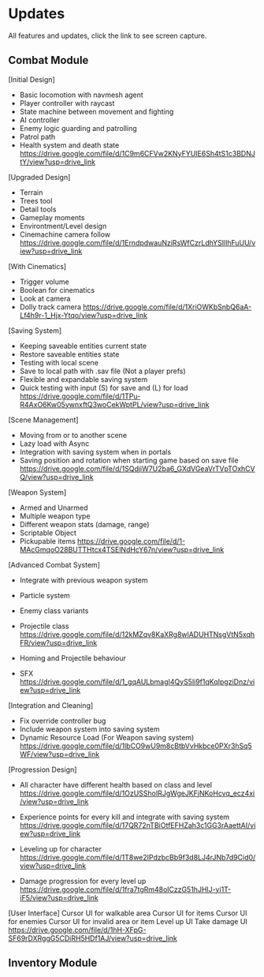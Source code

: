 # Updates  
All features and updates, click the link to see screen capture.  


## Combat Module
[Initial Design]
- Basic locomotion with navmesh agent
- Player controller with raycast
- State machine between movement and fighting
- AI controller
- Enemy logic guarding and patrolling
- Patrol path
- Health system and death state
https://drive.google.com/file/d/1C9m6CFVw2KNyFYUIE6Sh4tS1c3BDNJtY/view?usp=drive_link


[Upgraded Design]
- Terrain
- Trees tool
- Detail tools
- Gameplay moments
- Environtment/Level design
- Cinemachine camera follow
https://drive.google.com/file/d/1ErndpdwauNziRsWfCzrLdhYSllIhFuUU/view?usp=drive_link


[With Cinematics]
- Trigger volume
- Boolean for cinematics
- Look at camera
- Dolly track camera
https://drive.google.com/file/d/1XriOWKbSnbQ6aA-Lf4h9r-1_Hjx-Ytqo/view?usp=drive_link


[Saving System]
- Keeping saveable entities current state
- Restore saveable entities state
- Testing with local scene
- Save to local path with .sav file (Not a player prefs)
- Flexible and expandable saving system
- Quick testing with input (S) for save and (L) for load
https://drive.google.com/file/d/1TPu-R4AxO6Kw05ywnxftQ3woCekWptPL/view?usp=drive_link


[Scene Management]
- Moving from or to another scene
- Lazy load with Async
- Integration with saving system when in portals
- Saving position and rotation when starting game based on save file
https://drive.google.com/file/d/1SQdjiW7U2ba6_GXdVGeaVrTVpTOxhCVQ/view?usp=drive_link



[Weapon System]
- Armed and Unarmed
- Multiple weapon type
- Different weapon stats (damage, range)
- Scriptable Object
- Pickupable items
https://drive.google.com/file/d/1-MAcGmqoO28BUTTHtcx4TSElNdHcY67n/view?usp=drive_link


[Advanced Combat System]
- Integrate with previous weapon system
- Particle system
- Enemy class variants
- Projectile class
https://drive.google.com/file/d/12kMZqv8KaXRg8wlADUHTNsgVtN5xqhFR/view?usp=drive_link

- Homing and Projectile behaviour
- SFX
https://drive.google.com/file/d/1_gqAULbmagI4QyS5li9f1qKqIpgziDnz/view?usp=drive_link

[Integration and Cleaning]
- Fix override controller bug
- Include weapon system into saving system
- Dynamic Resource Load (For Weapon saving system)
https://drive.google.com/file/d/1lbCO9wU9m8cBtbVvHkbce0PXr3hSq5WF/view?usp=drive_link


[Progression Design]
- All character have different health based on class and level
https://drive.google.com/file/d/1OzUSShoIRJgWgeJKFjNKoHcvq_ecz4xi/view?usp=drive_link

- Experience points for every kill and integrate with saving system
https://drive.google.com/file/d/17QR72nTBiOtfEFHZah3c1GG3rAaettAI/view?usp=drive_link

- Leveling up for character
https://drive.google.com/file/d/1T8we2IPdzbcBb9f3d8LJ4rJNb7d9Cid0/view?usp=drive_link

- Damage progression for every level up
https://drive.google.com/file/d/1fra7tgRm48olCzzG51hJHlJ-yi1T-iF5/view?usp=drive_link



[User Interface]
Cursor UI for walkable area
Cursor UI for items
Cursor UI for enemies 
Cursor UI for invalid area or item
Level up UI
Take damage UI
https://drive.google.com/file/d/1hH-XFpG-SF69rDXRggG5CDiRH5HDf1AJ/view?usp=drive_link


## Inventory Module